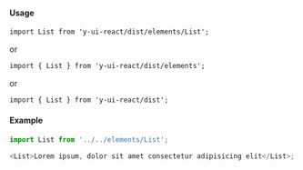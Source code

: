 #### Usage

```markdown
import List from 'y-ui-react/dist/elements/List';
```

or

```markdown
import { List } from 'y-ui-react/dist/elements';
```

or

```markdown
import { List } from 'y-ui-react/dist';
```

#### Example

```js
import List from '../../elements/List';

<List>Lorem ipsum, dolor sit amet consectetur adipisicing elit</List>;
```
